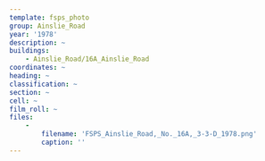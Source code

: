 ```yaml
---
template: fsps_photo
group: Ainslie_Road
year: '1978'
description: ~
buildings:
    - Ainslie_Road/16A_Ainslie_Road
coordinates: ~
heading: ~
classification: ~
section: ~
cell: ~
film_roll: ~
files:
    -
        filename: 'FSPS_Ainslie_Road,_No._16A,_3-3-D_1978.png'
        caption: ''
---
```

